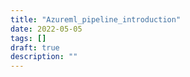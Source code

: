 ```yaml
---
title: "Azureml_pipeline_introduction"
date: 2022-05-05
tags: []
draft: true
description: ""
---
```

